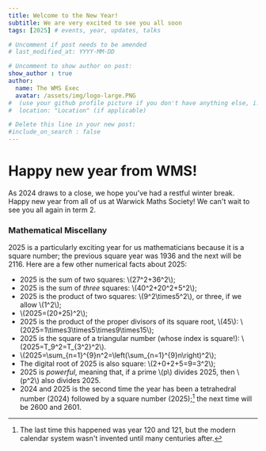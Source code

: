 ```yaml
---
title: Welcome to the New Year!
subtitle: We are very excited to see you all soon
tags: [2025] # events, year, updates, talks

# Uncomment if post needs to be amended
# last_modified_at: YYYY-MM-DD

# Uncomment to show author on post:
show_author : true
author:
  name: The WMS Exec
  avatar: /assets/img/logo-large.PNG
#  (use your github profile picture if you don't have anything else, i.e. https://avatars.githubusercontent.com/u/30439030)
#  location: "Location" (if applicable)

# Delete this line in your new post:
#include_on_search : false
---
```

# Happy new year from WMS!

As 2024 draws to a close, we hope you've had a restful winter break. Happy new year from all of us at Warwick Maths Society! We can't wait to see you all again in term 2.

### Mathematical Miscellany

2025 is a particularly exciting year for us mathematicians because it is a square number; the previous square year was 1936 and the next will be 2116. Here are a few other numerical facts about 2025:

- 2025 is the sum of two squares: \\(27^2+36^2\\);
- 2025 is the sum of *three* squares: \\(40^2+20^2+5^2\\);
- 2025 is the product of two squares: \\(9^2\times5^2\\), or three, if we allow \\(1^2\\);
- \\(2025=(20+25)^2\\);
- 2025 is the product of the proper divisors of its square root, \\(45\\): \\(2025=1\times3\times5\times9\times15\\);
- 2025 is the square of a triangular number (whose index is square!): \\(2025=T_9^2=T_{3^2}^2\\).
- \\(2025=\sum_{n=1}^{9}n^2=\left(\sum_{n=1}^{9}n\right)^2\\);
- The digital root of 2025 is also square: \\(2+0+2+5=9=3^2\\);
- 2025 is *powerful*, meaning that, if a prime \\(p\\) divides 2025, then \\(p^2\\) also divides 2025.
- 2024 and 2025 is the second time the year has been a tetrahedral number (2024) followed by a square number (2025);[^1] the next time will be 2600 and 2601.

[^1]: The last time this happened was year 120 and 121, but the modern calendar system wasn't invented until many centuries after.
